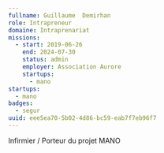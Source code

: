 ```yaml
---
fullname: Guillaume  Demirhan
role: Intrapreneur
domaine: Intraprenariat
missions:
  - start: 2019-06-26
    end: 2024-07-30
    status: admin
    employer: Association Aurore
    startups:
      - mano
startups:
  - mano
badges:
  - segur
uuid: eee5ea70-5b02-4d86-bc59-eab7f7eb96f7
---
```

Infirmier / Porteur du projet MANO